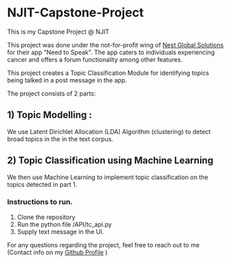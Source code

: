 # NJIT-Capstone-Project
This is my Capstone Project @ NJIT

This project was done under the not-for-profit wing of [Nest Global Solutions](https://nestsolutions.com/) for their app "Need to Speak". 
The app caters to individuals experiencing cancer and offers a forum functionality among other features. 

This project creates a Topic Classification Module for identifying topics being talked in a post message in the app.

The project consists of 2 parts:
## 1) Topic Modelling :
We use Latent Dirichlet Allocation (LDA) Algorithm (clustering) to detect broad topics in the in the text corpus. 

## 2) Topic Classification using Machine Learning
We then use Machine Learning to implement topic classification on the topics detected in part 1. 

### Instructions to run.
1) Clone the repository
2) Run the python file /API/tc_api.py 
3) Supply text message in the UI. 

For any questions regarding the project, feel free to reach out to me (Contact info on my [Github Profile](https://github.com/ketkiambekar) )
